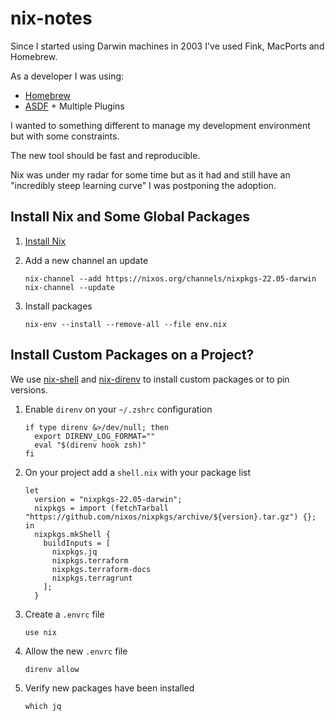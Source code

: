 # nix-notes

Since I started using Darwin machines in 2003 I've used Fink, MacPorts and Homebrew.

As a developer I was using:

- [Homebrew](https://brew.sh)
- [ASDF](https://github.com/asdf-vm/asdf) + Multiple Plugins

I wanted to something different to manage my development environment but with some constraints.

The new tool should be fast and reproducible.

Nix was under my radar for some time but as it had and still have an "incredibly steep learning curve" I was postponing the adoption.

## Install Nix and Some Global Packages

1. [Install Nix](https://nixos.org/manual/nix/stable/installation/installing-binary.html#installing-a-binary-distribution)

2. Add a new channel an update

    ```
    nix-channel --add https://nixos.org/channels/nixpkgs-22.05-darwin
    nix-channel --update
    ````

3. Install packages

    ```
    nix-env --install --remove-all --file env.nix
    ```

## Install Custom Packages on a Project?

We use [nix-shell](https://nixos.org/manual/nix/stable/command-ref/nix-shell.html) and [nix-direnv](https://github.com/nix-community/nix-direnv) to install custom packages or to pin versions. 

1. Enable `direnv` on your `~/.zshrc` configuration

    ```
    if type direnv &>/dev/null; then
      export DIRENV_LOG_FORMAT=""
      eval "$(direnv hook zsh)"
    fi
    ```
    
2. On your project add a `shell.nix` with your package list

    ```
    let
      version = "nixpkgs-22.05-darwin";
      nixpkgs = import (fetchTarball "https://github.com/nixos/nixpkgs/archive/${version}.tar.gz") {};
    in
      nixpkgs.mkShell {
        buildInputs = [
          nixpkgs.jq
          nixpkgs.terraform
          nixpkgs.terraform-docs
          nixpkgs.terragrunt
        ];
      }
    ```

3. Create a `.envrc` file

    ```
    use nix
    ```

4. Allow the new `.envrc` file

    ```
    direnv allow
    ```
    
5. Verify new packages have been installed

    ```
    which jq
    ```
